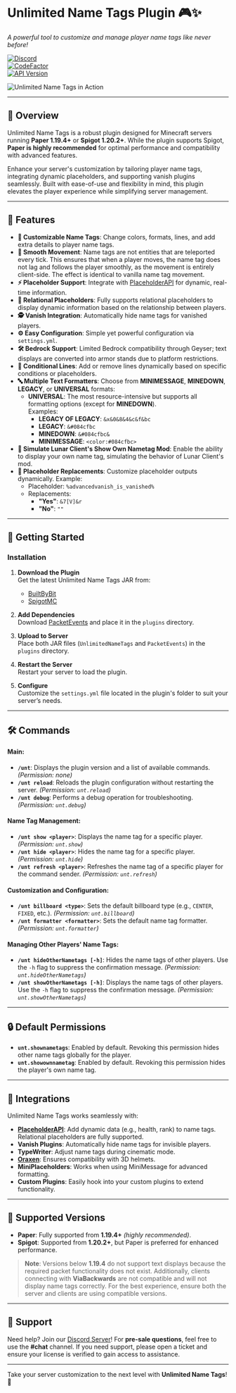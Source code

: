 # **Unlimited Name Tags Plugin** 🎮✨
*A powerful tool to customize and manage player name tags like never before!*

[![Discord](https://img.shields.io/discord/1263414013040263249?label=Discord&logo=discord&color=5865F2)](https://discord.gg/W4Fu8fqCKs)  
[![CodeFactor](https://www.codefactor.io/repository/github/alexdev03/unlimitednametags/badge)](https://www.codefactor.io/repository/github/alexdev03/unlimitednametags)  
[![API Version](https://img.shields.io/github/v/release/alexdev03/UnlimitedNametags?&color=blue)](https://github.com/alexdev03/UnlimitedNametags/releases/latest)

![Unlimited Name Tags in Action](https://i.imgur.com/w7zlGaO.gif)

---

## 📌 **Overview**
Unlimited Name Tags is a robust plugin designed for Minecraft servers running **Paper 1.19.4+** or **Spigot 1.20.2+**. While the plugin supports Spigot, **Paper is highly recommended** for optimal performance and compatibility with advanced features.

Enhance your server's customization by tailoring player name tags, integrating dynamic placeholders, and supporting vanish plugins seamlessly. Built with ease-of-use and flexibility in mind, this plugin elevates the player experience while simplifying server management.

---

## 🌟 **Features**
- **🎨 Customizable Name Tags**: Change colors, formats, lines, and add extra details to player name tags.
- **🚀 Smooth Movement**: Name tags are not entities that are teleported every tick. This ensures that when a player moves, the name tag does not lag and follows the player smoothly, as the movement is entirely client-side. The effect is identical to vanilla name tag movement.
- **⚡ Placeholder Support**: Integrate with [PlaceholderAPI](https://github.com/PlaceholderAPI/PlaceholderAPI) for dynamic, real-time information.
- **👥 Relational Placeholders**: Fully supports relational placeholders to display dynamic information based on the relationship between players.
- **🕵️ Vanish Integration**: Automatically hide name tags for vanished players.
- **⚙️ Easy Configuration**: Simple yet powerful configuration via `settings.yml`.
- **🛠️ Bedrock Support**: Limited Bedrock compatibility through Geyser; text displays are converted into armor stands due to platform restrictions.
- **📏 Conditional Lines**: Add or remove lines dynamically based on specific conditions or placeholders.
- **🔤 Multiple Text Formatters**: Choose from **MINIMESSAGE**, **MINEDOWN**, **LEGACY**, or **UNIVERSAL** formats:
   - **UNIVERSAL**: The most resource-intensive but supports all formatting options (except for **MINEDOWN**).  
     Examples:
      - **LEGACY OF LEGACY**: `&x&0&8&4&c&f&bc`
      - **LEGACY**: `&#084cfbc`
      - **MINEDOWN**: `&#084cfbc&`
      - **MINIMESSAGE**: `<color:#084cfbc>`
- **🌌 Simulate Lunar Client's Show Own Nametag Mod**: Enable the ability to display your own name tag, simulating the behavior of Lunar Client's mod.
- **🔄 Placeholder Replacements**: Customize placeholder outputs dynamically. Example:
   - Placeholder: `%advancedvanish_is_vanished%`
   - Replacements:
      - **"Yes"**: `&7[V]&r`
      - **"No"**: `""`

---

## 🚀 **Getting Started**

### **Installation**

1. **Download the Plugin**  
   Get the latest Unlimited Name Tags JAR from:
    - [BuiltByBit](https://builtbybit.com/resources/unlimitednametags.46172/)
    - [SpigotMC](https://www.spigotmc.org/resources/unlimitednametags.117526/)

2. **Add Dependencies**  
   Download [PacketEvents](https://modrinth.com/plugin/packetevents) and place it in the `plugins` directory.

3. **Upload to Server**  
   Place both JAR files (`UnlimitedNameTags` and `PacketEvents`) in the `plugins` directory.

4. **Restart the Server**  
   Restart your server to load the plugin.

5. **Configure**  
   Customize the `settings.yml` file located in the plugin's folder to suit your server’s needs.

---

## 🛠️ **Commands**

#### Main:
- **`/unt`**: Displays the plugin version and a list of available commands. *(Permission: none)*
- **`/unt reload`**: Reloads the plugin configuration without restarting the server. *(Permission: `unt.reload`)*
- **`/unt debug`**: Performs a debug operation for troubleshooting. *(Permission: `unt.debug`)*

#### Name Tag Management:
- **`/unt show <player>`**: Displays the name tag for a specific player. *(Permission: `unt.show`)*
- **`/unt hide <player>`**: Hides the name tag for a specific player. *(Permission: `unt.hide`)*
- **`/unt refresh <player>`**: Refreshes the name tag of a specific player for the command sender. *(Permission: `unt.refresh`)*

#### Customization and Configuration:
- **`/unt billboard <type>`**: Sets the default billboard type (e.g., `CENTER`, `FIXED`, etc.). *(Permission: `unt.billboard`)*
- **`/unt formatter <formatter>`**: Sets the default name tag formatter. *(Permission: `unt.formatter`)*

#### Managing Other Players' Name Tags:
- **`/unt hideOtherNametags [-h]`**: Hides the name tags of other players. Use the `-h` flag to suppress the confirmation message. *(Permission: `unt.hideOtherNametags`)*
- **`/unt showOtherNametags [-h]`**: Displays the name tags of other players. Use the `-h` flag to suppress the confirmation message. *(Permission: `unt.showOtherNametags`)*

---

## 🔒 **Default Permissions**
- **`unt.shownametags`**: Enabled by default. Revoking this permission hides other name tags globally for the player.
- **`unt.showownnametag`**: Enabled by default. Revoking this permission hides the player's own name tag.

---

## 🔌 **Integrations**

Unlimited Name Tags works seamlessly with:

- **[PlaceholderAPI](https://github.com/PlaceholderAPI/PlaceholderAPI)**: Add dynamic data (e.g., health, rank) to name tags. Relational placeholders are fully supported.
- **Vanish Plugins**: Automatically hide name tags for invisible players.
- **TypeWriter**: Adjust name tags during cinematic mode.
- **[Oraxen](https://oraxen.com/)**: Ensures compatibility with 3D helmets.
- **MiniPlaceholders**: Works when using MiniMessage for advanced formatting.
- **Custom Plugins**: Easily hook into your custom plugins to extend functionality.

---

## 📜 **Supported Versions**
- **Paper**: Fully supported from **1.19.4+** *(highly recommended)*.
- **Spigot**: Supported from **1.20.2+**, but Paper is preferred for enhanced performance.

> **Note**: Versions below **1.19.4** do not support text displays because the required packet functionality does not exist. Additionally, clients connecting with **ViaBackwards** are not compatible and will not display name tags correctly. For the best experience, ensure both the server and clients are using compatible versions.

---

## 💬 **Support**

Need help? Join our [Discord Server](https://discord.gg/W4Fu8fqCKs)! For **pre-sale questions**, feel free to use the **#chat** channel. If you need support, please open a ticket and ensure your license is verified to gain access to assistance.

---

Take your server customization to the next level with **Unlimited Name Tags**! 🚀
